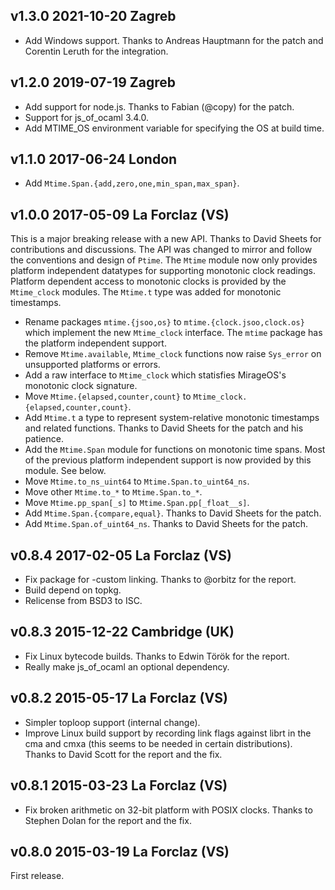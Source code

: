 v1.3.0 2021-10-20 Zagreb
------------------------

* Add Windows support. Thanks to Andreas Hauptmann for the patch 
  and Corentin Leruth for the integration.

v1.2.0 2019-07-19 Zagreb
------------------------

* Add support for node.js. Thanks to Fabian (@copy) for the patch.
* Support for js_of_ocaml 3.4.0.
* Add MTIME_OS environment variable for specifying the OS at build time.

v1.1.0 2017-06-24 London
------------------------

* Add `Mtime.Span.{add,zero,one,min_span,max_span}`.

v1.0.0 2017-05-09 La Forclaz (VS)
---------------------------------

This is a major breaking release with a new API. Thanks to David
Sheets for contributions and discussions. The API was changed to
mirror and follow the conventions and design of `Ptime`. The `Mtime`
module now only provides platform independent datatypes for supporting
monotonic clock readings. Platform dependent access to monotonic
clocks is provided by the `Mtime_clock` modules. The `Mtime.t` type
was added for monotonic timestamps.

* Rename packages `mtime.{jsoo,os}` to `mtime.{clock.jsoo,clock.os}`
  which implement the new `Mtime_clock` interface. The `mtime` package
  has the platform independent support.
* Remove `Mtime.available`, `Mtime_clock` functions now raise `Sys_error`
  on unsupported platforms or errors.
* Add a raw interface to `Mtime_clock` which statisfies MirageOS's monotonic
  clock signature.
* Move `Mtime.{elapsed,counter,count}` to
  `Mtime_clock.{elapsed,counter,count}`.
* Add `Mtime.t` a type to represent system-relative monotonic
  timestamps and related functions. Thanks to David Sheets for the
  patch and his patience.
* Add the `Mtime.Span` module for functions on monotonic time
  spans. Most of the previous platform independent support is now
  provided by this module. See below.
* Move `Mtime.to_ns_uint64` to `Mtime.Span.to_uint64_ns`.
* Move other `Mtime.to_*` to `Mtime.Span.to_*`.
* Move `Mtime.pp_span[_s]` to `Mtime.Span.pp[_float__s]`.
* Add `Mtime.Span.{compare,equal}`. Thanks to David Sheets for the patch.
* Add `Mtime.Span.of_uint64_ns`. Thanks to David Sheets for the patch.

v0.8.4 2017-02-05 La Forclaz (VS)
---------------------------------

* Fix package for -custom linking. Thanks to @orbitz for the report.
* Build depend on topkg.
* Relicense from BSD3 to ISC.

v0.8.3 2015-12-22 Cambridge (UK)
--------------------------------

* Fix Linux bytecode builds. Thanks to Edwin Török for the report.
* Really make js_of_ocaml an optional dependency.


v0.8.2 2015-05-17 La Forclaz (VS)
---------------------------------

* Simpler toploop support (internal change).
* Improve Linux build support by recording link flags against librt in
  the cma and cmxa (this seems to be needed in certain distributions).
  Thanks to David Scott for the report and the fix.


v0.8.1 2015-03-23 La Forclaz (VS)
---------------------------------

* Fix broken arithmetic on 32-bit platform with POSIX clocks. Thanks to
  Stephen Dolan for the report and the fix.


v0.8.0 2015-03-19 La Forclaz (VS)
---------------------------------

First release.

